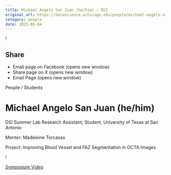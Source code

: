 ```yaml
---
title: Michael Angelo San Juan (he/him) – DSI
original_url: https://datascience.uchicago.edu/people/michael-angelo-san-juan-he-him
category: people
date: 2025-05-04
---
```


<!-- Table-like structure detected -->

!

## Share

* Email page on Facebook (opens new window)
* Share page on X (opens new window)
* Email Page (opens new window)

<!-- Table-like structure detected -->

People / Students

# Michael Angelo San Juan (he/him)

DSI Summer Lab Research Assistant; Student, University of Texas at San Antonio

Mentor: Madeleine Torcasso

Project: Improving Blood Vessel and FAZ Segmentation in OCTA Images

!

[Symposium Video](https://youtu.be/UGSlvTrLQBQ)